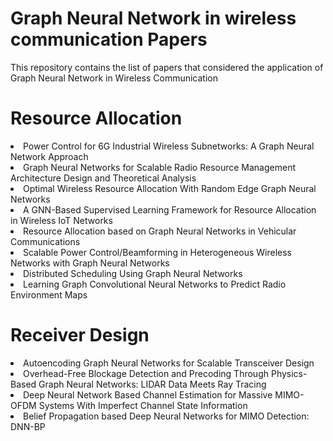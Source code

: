 # Graph Neural Network in wireless communication Papers
This repository contains the list of papers that considered the application of Graph Neural Network in Wireless Communication

# Resource Allocation

<li><a target="_blank" href="https://github.com/danieloaAAU/Power_Control_GNN" style="text-decoration:none;"> Power Control for 6G Industrial Wireless Subnetworks: A Graph Neural Network Approach </a></li>
  
<li><a target="_blank" href="https://ieeexplore.ieee.org/document/9252917" style="text-decoration:none;"> Graph Neural Networks for Scalable Radio Resource Management Architecture Design and Theoretical Analysis </a></li>

<li><a target="_blank" href="https://arxiv.org/abs/1909.01865" style="text-decoration:none;"> Optimal Wireless Resource Allocation With Random
Edge Graph Neural Networks </a></li>

<li><a target="_blank" href="https://ieeexplore.ieee.org/document/9462385" style="text-decoration:none;"> A GNN-Based Supervised Learning Framework for
Resource Allocation in Wireless IoT Networks </a></li>

<li><a target="_blank" href="https://ieeexplore.ieee.org/document/9322537" style="text-decoration:none;"> Resource Allocation based on Graph Neural
Networks in Vehicular Communications </a></li>

<li><a target="_blank" href="https://ieeexplore.ieee.org/abstract/document/9685457" style="text-decoration:none;"> Scalable Power Control/Beamforming in Heterogeneous Wireless Networks with Graph Neural Networks </a></li>

<li><a target="_blank" href="https://ieeexplore.ieee.org/abstract/document/9414098" style="text-decoration:none;"> Distributed Scheduling Using Graph Neural Networks </a></li>

<li><a target="_blank" href="https://ieeexplore.ieee.org/document/10014842" style="text-decoration:none;"> Learning Graph Convolutional Neural Networks to Predict Radio Environment Maps </a></li>

# Receiver Design

<li><a target="_blank" href="https://ieeexplore.ieee.org/document/10012954" style="text-decoration:none;"> Autoencoding Graph Neural Networks for Scalable Transceiver Design </a></li>

<li><a target="_blank" href="https://ieeexplore.ieee.org/abstract/document/10011630" style="text-decoration:none;"> Overhead-Free Blockage Detection and Precoding Through Physics-Based Graph Neural Networks: LIDAR Data Meets Ray Tracing </a></li>

<li><a target="_blank" href="https://ieeexplore.ieee.org/document/9566598" style="text-decoration:none;"> Deep Neural Network Based Channel Estimation for Massive MIMO-OFDM Systems With Imperfect Channel State Information </a></li>

<li><a target="_blank" href="https://ieeexplore.ieee.org/document/9482384" style="text-decoration:none;"> Belief Propagation based Deep Neural Networks for MIMO Detection: DNN-BP </a></li>
